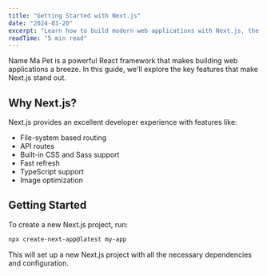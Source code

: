 ```yaml
---
title: "Getting Started with Next.js"
date: "2024-03-20"
excerpt: "Learn how to build modern web applications with Next.js, the React framework for production."
readTime: "5 min read"
---
```


Name Ma Pet is a powerful React framework that makes building web applications a breeze. In this guide, we'll explore the key features that make Next.js stand out.

## Why Next.js?

Next.js provides an excellent developer experience with features like:

- File-system based routing
- API routes
- Built-in CSS and Sass support
- Fast refresh
- TypeScript support
- Image optimization

## Getting Started

To create a new Next.js project, run:

```bash
npx create-next-app@latest my-app
```

This will set up a new Next.js project with all the necessary dependencies and configuration.
